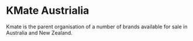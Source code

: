 # KMate Austrialia

Kmate is the parent organisation of a number of brands available for sale in Australia and New Zealand. 


